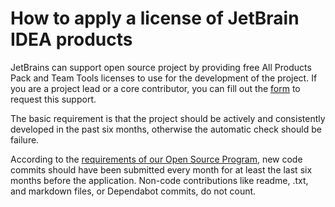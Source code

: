 # How to apply a license of JetBrain IDEA products
JetBrains can support open source project by providing free All Products Pack and Team Tools licenses to use for the development of the project. If you are a project lead or a core contributor, you can fill out the [form](https://www.jetbrains.com/shop/eform/opensource?product=ALL) to request this support.

The basic requirement is that the project should be actively and consistently developed in the past six months, otherwise the automatic check should be failure.

According to the [requirements of our Open Source Program](https://www.jetbrains.com/community/opensource/#support), new code commits should have been submitted every month for at least the last six months before the application. Non-code contributions like readme, .txt, and markdown files, or Dependabot commits, do not count.
